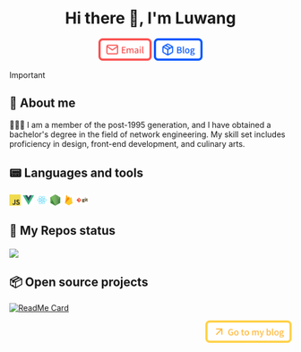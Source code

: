 <h1 align="center">Hi there 👋, I'm Luwang</h1>

<p align="center">
  <a href="mailto:luwang@oicode.cn"><img height="40" src="./.images/email.svg" /></a>
  <a href="https://myblog.wallleap.cn"><img height="40" src="./.images/blog.svg" /></a>
</p>

> [!IMPORTANT]
> ## 👻 About me
> 🧑🏻‍💻 I am a member of the post-1995 generation, and I have obtained a bachelor's degree in the field of network engineering. My skill set includes proficiency in design, front-end development, and culinary arts.

## 📟 Languages and tools 

<code><img height="20" src="https://raw.githubusercontent.com/github/explore/80688e429a7d4ef2fca1e82350fe8e3517d3494d/topics/javascript/javascript.png"></code>
<code><img height="20" src="https://raw.githubusercontent.com/github/explore/80688e429a7d4ef2fca1e82350fe8e3517d3494d/topics/vue/vue.png"></code>
<code><img height="20" src="https://raw.githubusercontent.com/github/explore/80688e429a7d4ef2fca1e82350fe8e3517d3494d/topics/react/react.png"></code>
<code><img height="20" src="https://raw.githubusercontent.com/github/explore/80688e429a7d4ef2fca1e82350fe8e3517d3494d/topics/nodejs/nodejs.png"></code>
<code><img height="20" src="https://raw.githubusercontent.com/github/explore/80688e429a7d4ef2fca1e82350fe8e3517d3494d/topics/firebase/firebase.png"></code>
<code><img height="20" src="https://raw.githubusercontent.com/github/explore/80688e429a7d4ef2fca1e82350fe8e3517d3494d/topics/git/git.png"></code>

## 🎒 My Repos status

<a href="https://github.com/wallleap/github-readme-stats"><img align="center" src="https://github-readme-stats.vercel.app/api?username=wallleap&show_icons=true&theme=radical" style="max-width:100%;"></a>

## 📦 Open source projects

[![ReadMe Card](https://github-readme-stats.vercel.app/api/pin/?username=wallleap&repo=ethereal&theme=dark)](https://github.com/wallleap/ethereal)

<!-- These are built by [github-readme-stats](https:github.com/anuraghazra/github-readme-stats) -->

<p align="right">
<a href="https://myblog.wallleap.cn"><img height="40" src="./.images/goto.svg" /></a>
</p>
